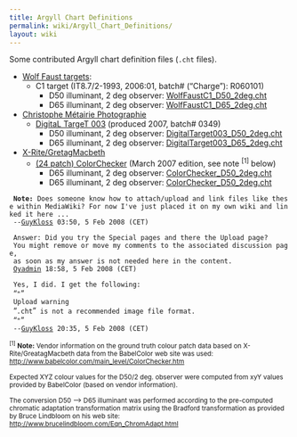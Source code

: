 ```yaml
---
title: Argyll Chart Definitions
permalink: wiki/Argyll_Chart_Definitions/
layout: wiki
---
```


Some contributed Argyll chart definition files (`.cht` files).

-   [Wolf Faust targets](http://www.targets.coloraid.de/):
    -   C1 target (IT8.7/2-1993, 2006:01, batch\# (“Charge”): R060101)
        -   D50 illuminant, 2 deg observer:
            [WolfFaustC1\_D50\_2deg.cht](https://gutefee.massey.ac.nz/moin/GuyKloss?action=AttachFile&do=get&target=WolfFaustC1_D50_2deg.cht)
        -   D65 illuminant, 2 deg observer:
            [WolfFaustC1\_D65\_2deg.cht](https://gutefee.massey.ac.nz/moin/GuyKloss?action=AttachFile&do=get&target=WolfFaustC1_D65_2deg.cht)
-   [Christophe Métairie
    Photographie](http://www.christophe-metairie-photographie.com)
    -   [DigitaL TargeT
        003](http://pagesperso-orange.fr/christophe.metairie.photographie/eng%20digital%20target.html#The%20DigitaL%20TargeT)
        (produced 2007, batch\# 0349)
        -   D50 illuminant, 2 deg observer:
            [DigitalTarget003\_D50\_2deg.cht](https://gutefee.massey.ac.nz/moin/GuyKloss?action=AttachFile&do=get&target=DigitalTarget003_D50_2deg.cht)
        -   D65 illuminant, 2 deg observer:
            [DigitalTarget003\_D65\_2deg.cht](https://gutefee.massey.ac.nz/moin/GuyKloss?action=AttachFile&do=get&target=DigitalTarget003_D65_2deg.cht)
-   [X-Rite/GretagMacbeth](http://www.xrite.com/product_overview.aspx?ID=820&Action=Specifications)
    -   [(24 patch)
        ColorChecker](http://www.babelcolor.com/main_level/ColorChecker.htm)
        (March 2007 edition, see note <sup>\[1\]</sup> below)
        -   D65 illuminant, 2 deg observer:
            [ColorChecker\_D50\_2deg.cht](https://gutefee.massey.ac.nz/moin/GuyKloss?action=AttachFile&do=get&target=ColorChecker_D50_2deg.cht)
        -   D65 illuminant, 2 deg observer:
            [ColorChecker\_D50\_2deg.cht](https://gutefee.massey.ac.nz/moin/GuyKloss?action=AttachFile&do=get&target=ColorChecker_D50_2deg.cht)

` `**`Note:`**` Does someone know how to attach/upload and link files like these within MediaWiki? For now I've just placed it on my own wiki and linked it here ...`  
` --`[`GuyKloss`](/wiki/User%3AGuyKloss "wikilink")` 03:50, 5 Feb 2008 (CET)`

` Answer: Did you try the Special pages and there the Upload page? `  
` You might remove or move my comments to the associated discussion page, `  
` as soon as my answer is not needed here in the content.`  
` `[`Oyadmin`](/wiki/User%3AOyadmin "wikilink")` 18:58, 5 Feb 2008 (CET)`

` Yes, I did. I get the following:`  
` `“`"`”  
` Upload warning`  
` `“`.cht`”` is not a recommended image file format.`  
` `“`"`”  
` --`[`GuyKloss`](/wiki/User%3AGuyKloss "wikilink")` 20:35, 5 Feb 2008 (CET)`

<small><sup>\[1\]</sup> **Note:** Vendor information on the ground truth
colour patch data based on X-Rite/GreatagMacbeth data from the
BabelColor web site was used:
<http://www.babelcolor.com/main_level/ColorChecker.htm>

Expected XYZ colour values for the D50/2 deg. observer were computed
from xyY values provided by BabelColor (based on vendor information).

The conversion D50 --&gt; D65 illuminant was performed according to the
pre-computed chromatic adaptation transformation matrix using the
Bradford transformation as provided by Bruce Lindbloom on his web site:
<http://www.brucelindbloom.com/Eqn_ChromAdapt.html> </small>
